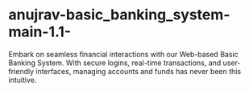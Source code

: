 # anujrav-basic_banking_system-main-1.1-
Embark on seamless financial interactions with our Web-based Basic Banking System. With secure logins, real-time transactions, and user-friendly interfaces, managing accounts and funds has never been this intuitive.
